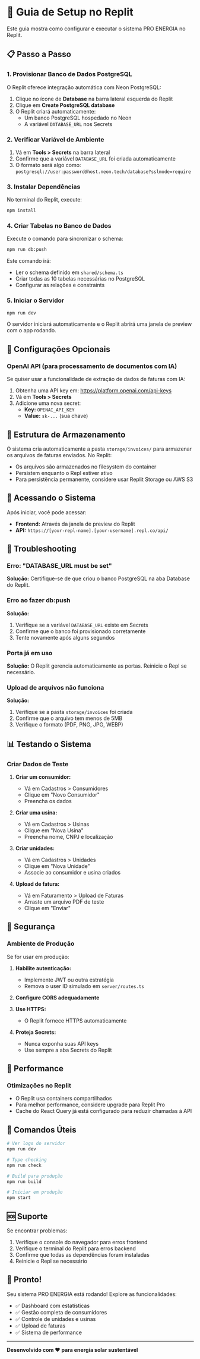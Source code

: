 # 🚀 Guia de Setup no Replit

Este guia mostra como configurar e executar o sistema PRO ENERGIA no Replit.

## 📋 Passo a Passo

### 1. Provisionar Banco de Dados PostgreSQL

O Replit oferece integração automática com Neon PostgreSQL:

1. Clique no ícone de **Database** na barra lateral esquerda do Replit
2. Clique em **Create PostgreSQL database**
3. O Replit criará automaticamente:
   - Um banco PostgreSQL hospedado no Neon
   - A variável `DATABASE_URL` nos Secrets

### 2. Verificar Variável de Ambiente

1. Vá em **Tools > Secrets** na barra lateral
2. Confirme que a variável `DATABASE_URL` foi criada automaticamente
3. O formato será algo como: `postgresql://user:password@host.neon.tech/database?sslmode=require`

### 3. Instalar Dependências

No terminal do Replit, execute:

```bash
npm install
```

### 4. Criar Tabelas no Banco de Dados

Execute o comando para sincronizar o schema:

```bash
npm run db:push
```

Este comando irá:
- Ler o schema definido em `shared/schema.ts`
- Criar todas as 10 tabelas necessárias no PostgreSQL
- Configurar as relações e constraints

### 5. Iniciar o Servidor

```bash
npm run dev
```

O servidor iniciará automaticamente e o Replit abrirá uma janela de preview com o app rodando.

## 🔧 Configurações Opcionais

### OpenAI API (para processamento de documentos com IA)

Se quiser usar a funcionalidade de extração de dados de faturas com IA:

1. Obtenha uma API key em: https://platform.openai.com/api-keys
2. Vá em **Tools > Secrets**
3. Adicione uma nova secret:
   - **Key:** `OPENAI_API_KEY`
   - **Value:** `sk-...` (sua chave)

## 📁 Estrutura de Armazenamento

O sistema cria automaticamente a pasta `storage/invoices/` para armazenar os arquivos de faturas enviados. No Replit:

- Os arquivos são armazenados no filesystem do container
- Persistem enquanto o Repl estiver ativo
- Para persistência permanente, considere usar Replit Storage ou AWS S3

## 🎯 Acessando o Sistema

Após iniciar, você pode acessar:

- **Frontend:** Através da janela de preview do Replit
- **API:** `https://[your-repl-name].[your-username].repl.co/api/`

## 🐛 Troubleshooting

### Erro: "DATABASE_URL must be set"

**Solução:** Certifique-se de que criou o banco PostgreSQL na aba Database do Replit.

### Erro ao fazer db:push

**Solução:**
1. Verifique se a variável `DATABASE_URL` existe em Secrets
2. Confirme que o banco foi provisionado corretamente
3. Tente novamente após alguns segundos

### Porta já em uso

**Solução:** O Replit gerencia automaticamente as portas. Reinicie o Repl se necessário.

### Upload de arquivos não funciona

**Solução:**
1. Verifique se a pasta `storage/invoices` foi criada
2. Confirme que o arquivo tem menos de 5MB
3. Verifique o formato (PDF, PNG, JPG, WEBP)

## 📊 Testando o Sistema

### Criar Dados de Teste

1. **Criar um consumidor:**
   - Vá em Cadastros > Consumidores
   - Clique em "Novo Consumidor"
   - Preencha os dados

2. **Criar uma usina:**
   - Vá em Cadastros > Usinas
   - Clique em "Nova Usina"
   - Preencha nome, CNPJ e localização

3. **Criar unidades:**
   - Vá em Cadastros > Unidades
   - Clique em "Nova Unidade"
   - Associe ao consumidor e usina criados

4. **Upload de fatura:**
   - Vá em Faturamento > Upload de Faturas
   - Arraste um arquivo PDF de teste
   - Clique em "Enviar"

## 🔐 Segurança

### Ambiente de Produção

Se for usar em produção:

1. **Habilite autenticação:**
   - Implemente JWT ou outra estratégia
   - Remova o user ID simulado em `server/routes.ts`

2. **Configure CORS adequadamente**

3. **Use HTTPS:**
   - O Replit fornece HTTPS automaticamente

4. **Proteja Secrets:**
   - Nunca exponha suas API keys
   - Use sempre a aba Secrets do Replit

## 🚀 Performance

### Otimizações no Replit

- O Replit usa containers compartilhados
- Para melhor performance, considere upgrade para Replit Pro
- Cache do React Query já está configurado para reduzir chamadas à API

## 📝 Comandos Úteis

```bash
# Ver logs do servidor
npm run dev

# Type checking
npm run check

# Build para produção
npm run build

# Iniciar em produção
npm start
```

## 🆘 Suporte

Se encontrar problemas:

1. Verifique o console do navegador para erros frontend
2. Verifique o terminal do Replit para erros backend
3. Confirme que todas as dependências foram instaladas
4. Reinicie o Repl se necessário

## 🎉 Pronto!

Seu sistema PRO ENERGIA está rodando! Explore as funcionalidades:

- ✅ Dashboard com estatísticas
- ✅ Gestão completa de consumidores
- ✅ Controle de unidades e usinas
- ✅ Upload de faturas
- ✅ Sistema de performance

---

**Desenvolvido com ❤️ para energia solar sustentável**

